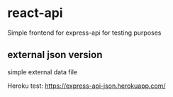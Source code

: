 # react-api
Simple frontend for express-api for testing purposes

## external json version
simple external data file

Heroku test:
https://express-api-json.herokuapp.com/
